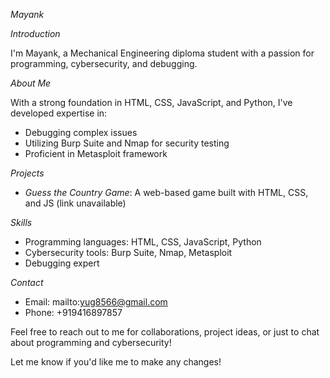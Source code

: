 *Mayank*

*Introduction*

I'm Mayank, a Mechanical Engineering diploma student with a passion for programming, cybersecurity, and debugging.

*About Me*

With a strong foundation in HTML, CSS, JavaScript, and Python, I've developed expertise in:

- Debugging complex issues
- Utilizing Burp Suite and Nmap for security testing
- Proficient in Metasploit framework

*Projects*

- *Guess the Country Game*: A web-based game built with HTML, CSS, and JS (link unavailable)

*Skills*

- Programming languages: HTML, CSS, JavaScript, Python
- Cybersecurity tools: Burp Suite, Nmap, Metasploit
- Debugging expert

*Contact*

- Email: mailto:yug8566@gmail.com
- Phone: +919416897857

Feel free to reach out to me for collaborations, project ideas, or just to chat about programming and cybersecurity!

Let me know if you'd like me to make any changes!

